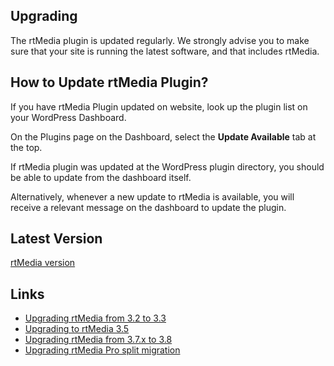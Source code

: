 ## Upgrading

The rtMedia plugin is updated regularly.
We strongly advise you to make sure that your site is running the latest software,
and that includes rtMedia.

## How to Update rtMedia Plugin?

If you have rtMedia Plugin updated on website, look up the plugin list on your WordPress Dashboard.

On the Plugins page on the Dashboard, select the **Update Available** tab at the top.

If rtMedia plugin was updated at the WordPress plugin directory, you should be able to update from the dashboard itself.

Alternatively, whenever a new update to rtMedia is available, you will receive a relevant message on the dashboard to update the plugin.


## Latest Version

[rtMedia version](http://wordpress.org/plugins/buddypress-media/)

## Links

* [Upgrading rtMedia from 3.2 to 3.3](upgrading/upgrading-rtmedia-3-2-to-3-3.md)
* [Upgrading to rtMedia 3.5](upgrading/upgrading-to-rtmedia-3-5.md)
* [Upgrading rtMedia from 3.7.x to 3.8](upgrading/upgrading-rtmedia-3-7-x-to-3-8.md)
* [Upgrading rtMedia Pro split migration](upgrading/rtmedia-pro-split-migration.md)